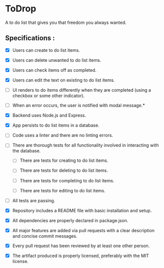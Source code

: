 # ToDrop

A to do list that gives you that freedom you always wanted.

## Specifications :

 - [x] Users can create to do list items.

 - [x] Users can delete unwanted to do list items.

 - [x] Users can check items off as completed.

 - [x] Users can edit the text on existing to do list items.

 - [ ] UI renders to do items differently when they are completed (using a checkbox or some other indicator).

 - [ ] When an error occurs, the user is notified with modal message.*

 - [x] Backend uses Node.js and Express.

 - [x] App persists to do list items in a database.

 - [ ] Code uses a linter and there are no linting errors.

 - [ ] There are thorough tests for all functionality involved in interacting with the database.

   - [ ] There are tests for creating to do list items.

   - [ ] There are tests for deleting to do list items.

   - [ ] There are tests for completing to do list items.

   - [ ] There are tests for editing to do list items.

 - [ ] All tests are passing.

 - [x] Repository includes a README file with basic installation and setup.

 - [x] All dependencies are properly declared in package.json.

 - [x] All major features are added via pull requests with a clear description and concise commit messages.

 - [x] Every pull request has been reviewed by at least one other person.

 - [x] The artifact produced is properly licensed, preferably with the MIT license.
